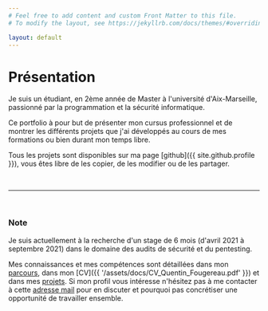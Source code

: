 ```yaml
---
# Feel free to add content and custom Front Matter to this file.
# To modify the layout, see https://jekyllrb.com/docs/themes/#overriding-theme-defaults

layout: default
---
```


# Présentation

Je suis un étudiant, en 2ème année de Master à l'université d'Aix-Marseille, passionné par la programmation et la sécurité informatique.

Ce portfolio à pour but de présenter mon cursus professionnel et de montrer les différents projets que j'ai développés au cours de mes formations ou bien durant mon temps libre.

Tous les projets sont disponibles sur ma page [github]({{ site.github.profile }}), vous êtes libre de les copier, de les modifier ou de les partager.

&nbsp;  

* * *

&nbsp;  

### Note

Je suis actuellement à la recherche d'un stage de 6 mois (d'avril 2021 à septembre 2021) dans le domaine des audits de sécurité et du pentesting.

Mes connaissances et mes compétences sont détaillées dans mon [parcours](/cursus), dans mon [CV]({{ '/assets/docs/CV_Quentin_Fougereau.pdf' }}) et dans mes [projets](/projects). Si mon profil vous intéresse n'hésitez pas à me contacter à cette [adresse mail](/contact) pour en discuter et pourquoi pas concrétiser une opportunité de travailler ensemble.
